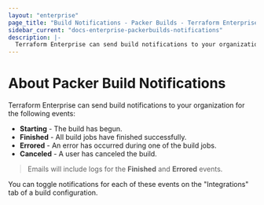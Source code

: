 ```yaml
---
layout: "enterprise"
page_title: "Build Notifications - Packer Builds - Terraform Enterprise"
sidebar_current: "docs-enterprise-packerbuilds-notifications"
description: |-
  Terraform Enterprise can send build notifications to your organization.
---
```


# About Packer Build Notifications

Terraform Enterprise can send build notifications to your organization for the
following events:

- **Starting** - The build has begun.
- **Finished** - All build jobs have finished successfully.
- **Errored** - An error has occurred during one of the build jobs.
- **Canceled** - A user has canceled the build.

> Emails will include logs for the **Finished** and **Errored** events.

You can toggle notifications for each of these events on the "Integrations" tab
of a build configuration.
